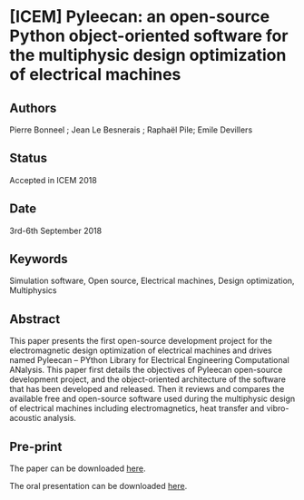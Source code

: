 [ICEM] Pyleecan: an open-source Python object-oriented software for the multiphysic design optimization of electrical machines
==============================================================================================================================

Authors
-------
Pierre Bonneel ; Jean Le Besnerais ; Raphaël Pile; Emile Devillers

Status
------

Accepted in ICEM 2018

Date
----

3rd-6th September 2018

Keywords
--------

Simulation software, Open source, Electrical machines, Design optimization, Multiphysics

Abstract
--------

This paper presents the first open-source development project for the electromagnetic 
design optimization of electrical machines and drives named Pyleecan – PYthon Library 
for Electrical Engineering Computational ANalysis. This paper first details the objectives 
of Pyleecan open-source development project, and the object-oriented architecture of the 
software that has been developed and released. Then it reviews and compares the available 
free and open-source software used during the multiphysic design of electrical machines 
including electromagnetics, heat transfer and vibro-acoustic analysis.

Pre-print
---------

The paper can be downloaded [here](www.pyleecan.org/publications/pid5329885.pdf).

The oral presentation can be downloaded [here](www.pyleecan.org/publications/2018_09_05_pyleecan_a_new_open_software_project.pdf).
